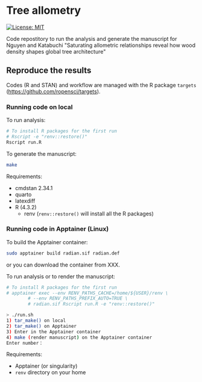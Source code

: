 # Tree allometry

[![License: MIT](https://img.shields.io/badge/License-MIT-yellow.svg)](https://opensource.org/licenses/MIT)


Code repostitory to run the analysis and generate the manuscript for Nguyen and Katabuchi "Saturating allometric relationships reveal how wood density shapes global tree architecture"

## Reproduce the results

Codes (R and STAN) and workflow are managed with the R package `targets` (https://github.com/ropensci/targets).

### Running code on local

To run analysis:

```bash
# To install R packages for the first run
# Rscript -e "renv::restore()"
Rscript run.R
```

To generate the manuscript:

```bash
make
```

Requirements:

- cmdstan 2.34.1
- quarto
- latexdiff
- R (4.3.2)
	- renv (`renv::restore()` will install all the R packages)

### Running code in Apptainer (Linux)

To build the Apptainer container:

```bash
sudo apptainer build radian.sif radian.def
```

or you can download the container from XXX.

To run analysis or to render the manuscript:

```bash
# To install R packages for the first run
# apptainer exec --env RENV_PATHS_CACHE=/home/${USER}/renv \
		# --env RENV_PATHS_PREFIX_AUTO=TRUE \
 		# radian.sif Rscript run.R -e "renv::restore()"

> ./run.sh
1) tar_make() on local
2) tar_make() on Apptainer
3) Enter in the Apptainer container
4) make (render manuscript) on the Apptainer container
Enter number：
```

Requirements:

- Apptainer (or singularity)
- `renv` directory on your home
